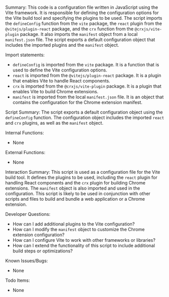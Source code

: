 Summary:
This code is a configuration file written in JavaScript using the Vite framework. It is responsible for defining the configuration options for the Vite build tool and specifying the plugins to be used. The script imports the `defineConfig` function from the `vite` package, the `react` plugin from the `@vitejs/plugin-react` package, and the `crx` function from the `@crxjs/vite-plugin` package. It also imports the `manifest` object from a local `manifest.json` file. The script exports a default configuration object that includes the imported plugins and the `manifest` object.

Import statements:
- `defineConfig` is imported from the `vite` package. It is a function that is used to define the Vite configuration options.
- `react` is imported from the `@vitejs/plugin-react` package. It is a plugin that enables Vite to handle React components.
- `crx` is imported from the `@crxjs/vite-plugin` package. It is a plugin that enables Vite to build Chrome extensions.
- `manifest` is imported from the local `manifest.json` file. It is an object that contains the configuration for the Chrome extension manifest.

Script Summary:
The script exports a default configuration object using the `defineConfig` function. The configuration object includes the imported `react` and `crx` plugins, as well as the `manifest` object.

Internal Functions:
- None

External Functions:
- None

Interaction Summary:
This script is used as a configuration file for the Vite build tool. It defines the plugins to be used, including the `react` plugin for handling React components and the `crx` plugin for building Chrome extensions. The `manifest` object is also imported and used in the configuration. This script is likely to be used in conjunction with other scripts and files to build and bundle a web application or a Chrome extension.

Developer Questions:
- How can I add additional plugins to the Vite configuration?
- How can I modify the `manifest` object to customize the Chrome extension configuration?
- How can I configure Vite to work with other frameworks or libraries?
- How can I extend the functionality of this script to include additional build steps or optimizations?

Known Issues/Bugs:
- None

Todo Items:
- None